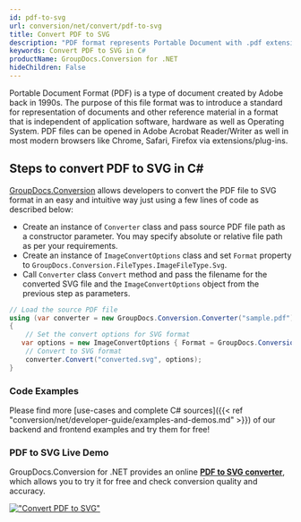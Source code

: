```yaml
---
id: pdf-to-svg
url: conversion/net/convert/pdf-to-svg
title: Convert PDF to SVG
description: "PDF format represents Portable Document with .pdf extension. Learn how to convert PDF to SVG file programmatically in C# language using GroupDocs.Conversion for .NET library."
keywords: Convert PDF to SVG in C#
productName: GroupDocs.Conversion for .NET
hideChildren: False
---
```


Portable Document Format (PDF) is a type of document created by Adobe back in 1990s. The purpose of this file format was to introduce a standard for representation of documents and other reference material in a format that is independent of application software, hardware as well as Operating System. PDF files can be opened in Adobe Acrobat Reader/Writer as well in most modern browsers like Chrome, Safari, Firefox via extensions/plug-ins.

## Steps to convert PDF to SVG in C#

[GroupDocs.Conversion](https://products.groupdocs.com/conversion/net) allows developers to convert the PDF file to SVG format in an easy and intuitive way just using a few lines of code as described below:

* Create an instance of `Converter` class and pass source PDF file path as a constructor parameter. You may specify absolute or relative file path as per your requirements. 
* Create an instance of `ImageConvertOptions` class and set `Format` property to `GroupDocs.Conversion.FileTypes.ImageFileType.Svg`.
* Call `Converter` class `Convert` method and pass the filename for the converted SVG file and the `ImageConvertOptions` object from the previous step as parameters.

```csharp
// Load the source PDF file
using (var converter = new GroupDocs.Conversion.Converter("sample.pdf"))
{
    // Set the convert options for SVG format
   var options = new ImageConvertOptions { Format = GroupDocs.Conversion.FileTypes.ImageFileType.Svg };
    // Convert to SVG format
    converter.Convert("converted.svg", options);
}
```

### Code Examples

Please find more [use-cases and complete C# sources]({{< ref "conversion/net/developer-guide/examples-and-demos.md" >}}) of our backend and frontend examples and try them for free!

### PDF to SVG Live Demo

GroupDocs.Conversion for .NET provides an online [**PDF to SVG converter**](https://products.groupdocs.app/conversion/pdf-to-svg), which allows you to try it for free and check conversion quality and accuracy.

[!["Convert PDF to SVG"](conversion/net/images/convert-to-svg/convert-pdf-to-svg.png)](https://products.groupdocs.app/conversion/pdf-to-svg)